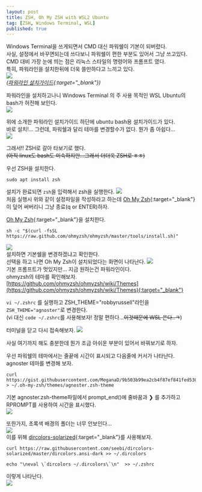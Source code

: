 ```yaml
---
layout: post
title: ZSH, Oh My ZSH with WSL2 Ubuntu
tag: [ZSH, Windows Terminal, WSL]
published: true
---
```


Windows Terminal을 쓰게되면서 CMD 대신 파워쉘이 기본이 되버렸다.  
사실, 설정에서 바꾸면되는데 쓰다보니 파워쉘이 편한 부분도 있어서 그냥 쓰고있다.  
CMD 대비 가장 눈에 띄는 점은 리눅스 스타일의 명령어와 프롬프트 였다.  
특히, 파워라인을 설치한뒤에 더욱 쓸만하다고 느끼고 있다.  
![](../img/2020-07-18-zsh%20ohmyzsh/2020-07-18-14-53-31.png)  
*([파워라인 설치가이드](https://docs.microsoft.com/en-us/windows/terminal/tutorials/powerline-setup){:target="_blank"})*

파워라인을 설치하고나니 Windows Terminal 의 주 사용 목적인 WSL Ubuntu의 bash가 허전해 보인다.  
![](../img/2020-07-18-zsh%20ohmyzsh/2020-07-18-14-55-48.png)  

위에 소개한 파워라인 설치가이드 하단에 ubuntu bash용 설치가이드가 있다.  
바로 설치!... 그런데, 파워쉘과 달리 테마를 변경할수가 없다. 뭔가 좀 아쉽다...  
![](../img/2020-07-18-zsh%20ohmyzsh/2020-07-19-00-22-59.png)

그래서!! ZSH로 갈아 타보기로 했다.  
~~(아직 linux도 bash도 미숙하지만...그래서 더더욱 ZSH로 ㅎㅎ)~~  

우선 ZSH을 설치한다.
```shell
sudo apt install zsh
```
설치가 완료되면 `zsh`을 입력해서 zsh을 실행한다. 
![](../img/2020-07-18-zsh%20ohmyzsh/2020-07-19-00-38-37.png)  
처음 실행시 위와 같이 설정파일을 작성하라고 하는데 [Oh My Zsh](https://ohmyz.sh/){:target="_blank"}이 덮어 써버리니 그냥 종료(q or ENTER)하자.  

[Oh My Zsh](https://ohmyz.sh/){:target="_blank"}을 설치한다.  
```shell
sh -c "$(curl -fsSL https://raw.github.com/ohmyzsh/ohmyzsh/master/tools/install.sh)"
```

![](../img/2020-07-18-zsh%20ohmyzsh/2020-07-19-00-47-57.png)  
설치하면 기본쉘을 변경하겠냐고 확인한다.  
선택을 하고 나면 Oh My Zsh이 설치되었다는 화면이 나타난다.
![](../img/2020-07-18-zsh%20ohmyzsh/2020-07-19-00-50-25.png)  
기본 프롬프트가 멋있지만... 지금 원하는건 파워라인이다.  
ohmyzsh의 테마를 확인해보자.  
[https://github.com/ohmyzsh/ohmyzsh/wiki/Themes](https://github.com/ohmyzsh/ohmyzsh/wiki/Themes){:target="_blank"}  

`vi ~/.zshrc` 를 실행하고 ZSH_THEME="robbyrussell"라인을 `ZSH_THEME="agnoster"`로 변경한다.  
(vi 대신 `code ~/.zshrc`를 사용해보자! 정말 편하다...~~이것때문에 WSL 쓴다..ㅋ~~)


터미널을 닫고 다시 접속해보자.
![](../img/2020-07-18-zsh%20ohmyzsh/2020-07-19-01-11-37.png)  


사실 여기까지 해도 충분한데 뭔가 조금 아쉬운 부분이 있어서 바꿔보기로 하자.  

우선 파워쉘의 테마에서는 줄끝에 시간이 표시되고 다음줄에 커서가 나타난다.  
agnoster 테마를 변경해 보자.  
```shell
curl https://gist.githubusercontent.com/MeganaD/9b503b99ea2cb4f87ef841fed530eb1f/raw > ~/.oh-my-zsh/themes/agnoster.zsh-theme
```
기본 agnoster.zsh-theme파일에서 prompt_end()에 줄바꿈과 ❯ 를 추가하고 RPROMPT를 사용하여 시간을 표시했다.  
![](../img/2020-07-18-zsh%20ohmyzsh/2020-07-19-01-30-00.png)  

또한가지, 초록색 배경의 폴더는 너무 안보인다...  
![](../img/2020-07-18-zsh%20ohmyzsh/2020-07-19-01-33-46.png)  
이를 위해 [dircolors-solarized](https://github.com/seebi/dircolors-solarized){:target="_blank"}를 사용해보자.  
```shell
curl https://raw.githubusercontent.com/seebi/dircolors-solarized/master/dircolors.ansi-dark >> ~/.dircolors

echo "\neval \`dircolors ~/.dircolors\`\n"  >> ~/.zshrc
```
이렇게 나타난다.  
![](../img/2020-07-18-zsh%20ohmyzsh/2020-07-19-01-49-54.png)  




